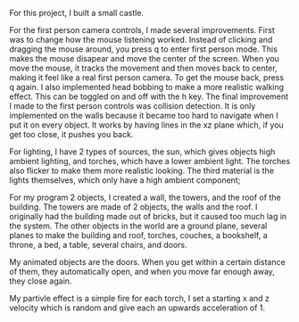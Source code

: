 For this project, I built a small castle.

For the first person camera controls, I made several improvements.
First was to change how the mouse listening worked.
Instead of clicking and dragging the mouse around, you press q to enter first person mode.
This makes the mouse disapear and move the center of the screen.
When you move the mouse, it tracks the movement and then moves back to center, making it feel like a real first person camera.
To get the mouse back, press q again.
I also implemented head bobbing to make a more realistic walking effect.
This can be toggled on and off with the h key.
The final improvement I made to the first person controls was collision detection.
It is only implemented on the walls because it became too hard to navigate when I put it on every object.
It works by having lines in the xz plane which, if you get too close, it pushes you back.

For lighting, I have 2 types of sources, the sun, which gives objects high ambient lighting, and torches, which have a lower ambient light.
The torches also flicker to make them more realistic looking. The third material is the lights themselves, which only have a high ambient component;

For my program 2 objects, I created a wall, the towers, and the roof of the building. The towers are made of 2 objects, the walls and the roof.
I originally had the building made out of bricks, but it caused too much lag in the system.
The other objects in the world are a ground plane, several planes to make the building and roof, torches, couches, a bookshelf, a throne, a bed, a table, several chairs, and doors.

My animated objects are the doors. When you get within a certain distance of them, they automatically open, and when you move far enough away, they close again.

My partivle effect is a simple fire for each torch, I set a starting x and z velocity which is random and give each an upwards acceleration of 1.
